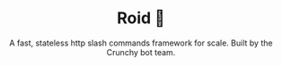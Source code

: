 <h1 align="center">Roid 🤖</h1>
<p align="center">A fast, stateless http slash commands framework for scale. Built by the Crunchy bot team.</p>